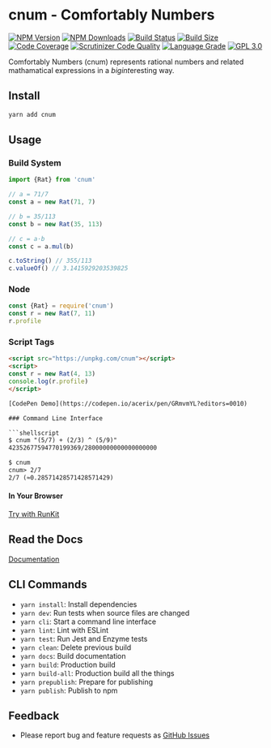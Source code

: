 # cnum - Comfortably Numbers

[![NPM Version][npm-image]][npm-url]
[![NPM Downloads][downloads-image]][downloads-url]
[![Build Status][build-image]][build-url]
[![Build Size][size-image]][size-url]
[![Code Coverage][coverage-image]][coverage-url]
[![Scrutinizer Code Quality][scrutinizer-image]][scrutinizer-url]
[![Language Grade][lgtm-image]][lgtm-url]
[![GPL 3.0][license-image]](LICENSE)

Comfortably Numbers (cnum) represents rational numbers and related mathamatical expressions in a *bigint*eresting way.

## Install

```bash
yarn add cnum
```

## Usage

### Build System

```typescript
import {Rat} from 'cnum'

// a = 71/7
const a = new Rat(71, 7)

// b = 35/113
const b = new Rat(35, 113)

// c = a⋅b
const c = a.mul(b)

c.toString() // 355/113
c.valueOf() // 3.1415929203539825
```

### Node

```js
const {Rat} = require('cnum')
const r = new Rat(7, 11)
r.profile
```

### Script Tags

```html
<script src="https://unpkg.com/cnum"></script>
<script>
const r = new Rat(4, 13)
console.log(r.profile)
</script>

[CodePen Demo](https://codepen.io/acerix/pen/GRmvmYL?editors=0010)

### Command Line Interface

```shellscript
$ cnum "(5/7) + (2/3) ^ (5/9)"
42352677594770199369/28000000000000000000

$ cnum
cnum> 2/7
2/7 (≈0.28571428571428571429)
```

#### In Your Browser

[Try with RunKit](https://npm.runkit.com/cnum)

## Read the Docs

[Documentation](https://acerix.github.io/cnum/)

## CLI Commands

*   `yarn install`: Install dependencies
*   `yarn dev`: Run tests when source files are changed
*   `yarn cli`: Start a command line interface
*   `yarn lint`: Lint with ESLint
*   `yarn test`: Run Jest and Enzyme tests
*   `yarn clean`: Delete previous build
*   `yarn docs`: Build documentation
*   `yarn build`: Production build
*   `yarn build-all`: Production build all the things
*   `yarn prepublish`: Prepare for publishing
*   `yarn publish`: Publish to npm

## Feedback

* Please report bug and feature requests as [GitHub Issues](https://github.com/acerix/cnum/issues)

[npm-image]: https://img.shields.io/npm/v/cnum.svg
[npm-url]: https://npmjs.org/package/cnum
[downloads-image]: https://img.shields.io/npm/dm/cnum.svg
[downloads-url]: https://npmjs.org/package/cnum
[build-image]: https://github.com/acerix/cnum/workflows/Test/badge.svg
[build-url]: https://github.com/acerix/cnum/actions?query=workflow%2ATest
[size-image]: https://badgen.net/bundlephobia/min/cnum
[size-url]: https://bundlephobia.com/result?p=cnum
[coverage-image]: https://scrutinizer-ci.com/g/acerix/cnum/badges/coverage.png?b=main
[coverage-url]: https://scrutinizer-ci.com/g/acerix/cnum/?branch=main
[scrutinizer-image]: https://scrutinizer-ci.com/g/acerix/cnum/badges/quality-score.png?b=main
[scrutinizer-url]: https://scrutinizer-ci.com/g/acerix/cnum/?branch=main
[lgtm-image]: https://img.shields.io/lgtm/alerts/g/acerix/cnum.svg
[lgtm-url]: https://lgtm.com/projects/g/acerix/cnum/
[license-image]: https://img.shields.io/npm/l/cnum.svg

